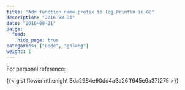 ```yaml
---
title: "Add function name prefix to log.Println in Go"
description: "2016-08-21"
date: "2016-08-21"
paige:
  feed:
    hide_page: true
categories: ["Code", "golang"]
weight: 1
---
```


For personal reference:

{{< gist flowerinthenight 8da2984e90dd4a3a26ff645e6a37f275 >}}

<br>
